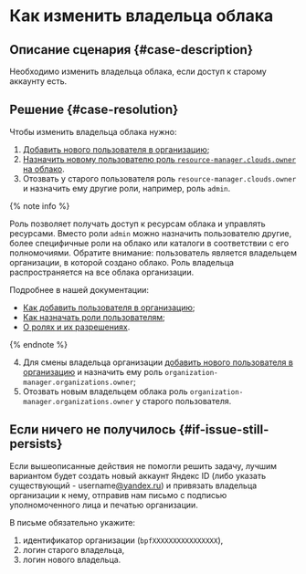 # Как изменить владельца облака


## Описание сценария {#case-description}

Необходимо изменить владельца облака, если доступ к старому аккаунту есть.

## Решение {#case-resolution}

Чтобы изменить владельца облака нужно:

1. [Добавить нового пользователя в организацию](https://org.cloud.yandex.ru/users);
2. [Назначить новому пользователю роль `resource-manager.clouds.owner` на облако](https://console.cloud.yandex.ru/cloud/?section=resource-acl). 
3. Отозвать у старого пользователя роль `resource-manager.clouds.owner` и назначить ему другие роли, например, роль `admin`. 

{% note info %}

Роль позволяет получать доступ к ресурсам облака и управлять ресурсами. Вместо роли `admin` можно назначить пользователю другие, более специфичные роли на облако или каталоги в соответствии с его полномочиями. Обратите внимание: пользователь является владельцем организации, в которой создано облако. Роль владельца распространяется на все облака организации.

Подробнее в нашей документации:
* [Как добавить пользователя в организацию](../../../organization/add-account);
* [Как назначать роли пользователям](../../../iam/operations/roles/grant);
* [О ролях и их разрешениях](../../../resource-manager/concepts/resources-hierarchy).

{% endnote %}

4. Для смены владельца организации [добавить нового пользователя в организацию](https://org.cloud.yandex.ru/users) и назначить ему роль `organization-manager.organizations.owner`;
5. Отозвать новым владельцем облака роль `organization-manager.organizations.owner` у старого пользователя.

## Если ничего не получилось {#if-issue-still-persists}

Если вышеописанные действия не помогли решить задачу, лучшим вариантом будет создать новый аккаунт Яндекс ID (либо указать существующий - username[@yandex.ru](http://staff.yandex-team.ru/yandex.ru)) и привязать владельца организации к нему, отправив нам письмо с подписью уполномоченного лица и печатью организации. 

В письме обязательно укажите: 
1. идентификатор организации (`bpfXXXXXXXXXXXXXXXX`), 
2. логин старого владельца,
3. логин нового владельца.
